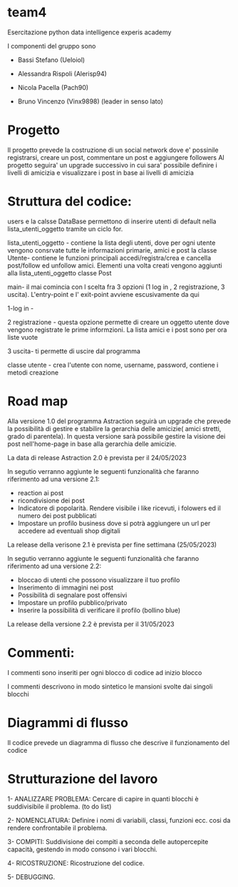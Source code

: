 # team4
Esercitazione python data intelligence experis academy

I componenti del gruppo sono 

- Bassi Stefano (Ueloiol)

- Alessandra Rispoli (Alerisp94)

- Nicola Pacella (Pach90)

- Bruno Vincenzo (Vinx9898) (leader in senso lato)

# Progetto

Il progetto prevede la costruzione di un social network dove e' possinile registrarsi, creare un post, commentare un post e aggiungere followers
Al progetto seguira' un upgrade successivo in cui sara' possibile definire i livelli di amicizia e visualizzare i post in base ai livelli di amicizia

# Struttura del codice:

users e la calsse DataBase permettono di inserire utenti di default nella lista_utenti_oggetto tramite un ciclo for.

lista_utenti_oggetto - contiene la lista degli utenti, dove per ogni utente vengono consrvate tutte le informazioni primarie, amici e post
la classe Utente- contiene le funzioni principali accedi/registra/crea e cancella post/follow ed unfollow amici. Elementi una volta creati vengono aggiunti
alla lista_utenti_oggetto
classe Post

main- il mai comincia con l scelta fra 3 opzioni (1 log in , 2 registrazione, 3 uscita). L'entry-point e l' exit-point avviene escusivamente da qui

1-log in - 

2 registrazione - questa opzione permette di creare un oggetto utente dove vengono registrate le prime informzioni. La lista amici e i post sono per ora liste vuote

3 uscita- ti permette di uscire dal programma

classe utente - crea l'utente con nome, username, password, contiene i metodi creazione

# Road map

Alla versione 1.0 del programma Astraction seguirà un upgrade che prevede la possibilità di gestire e stabilire la gerarchia delle amicizie( amici stretti, grado di parentela). In questa versione sarà possibile gestire la visione dei post nell'home-page in base alla gerarchia delle amicizie.

La data di release Astraction 2.0 è prevista per il 24/05/2023

In segutio verranno aggiunte le seguenti funzionalità che faranno riferimento ad una versione 2.1:

- reaction ai post
- ricondivisione dei post
- Indicatore di popolarità. Rendere visibile i like ricevuti, i folowers ed il numero dei post pubblicati
- Impostare un profilo business dove si potrà aggiungere un url per accedere ad eventuali shop digitali

La release della verisone 2.1 è prevista per fine settimana (25/05/2023)

In segutio verranno aggiunte le seguenti funzionalità che faranno riferimento ad una versione 2.2:

- bloccao di utenti che possono visualizzare il tuo profilo
- Inserimento di immagini nei post
- Possibilità di segnalare post offensivi
- Impostare un profilo pubblico/privato
- Inserire la possibilità di verificare il profilo (bollino blue)

La release della versione 2.2 è prevista per il 31/05/2023

# Commenti:

I commenti sono inseriti per ogni blocco di codice ad inizio blocco

I commenti descrivono in modo sintetico le mansioni svolte dai singoli blocchi

# Diagrammi di flusso

Il codice prevede un diagramma di flusso che descrive il funzionamento del codice


# Strutturazione del lavoro

1- ANALIZZARE PROBLEMA: Cercare di capire in quanti blocchi è suddivisibile il problema. (to do list)

2- NOMENCLATURA: Definire i nomi di variabili, classi, funzioni ecc. cosi da rendere confrontabile il problema.

3- COMPITI: Suddivisione dei compiti a seconda delle autopercepite capacità, gestendo in modo consono i vari blocchi.

4- RICOSTRUZIONE: Ricostruzione del codice.

5- DEBUGGING.

